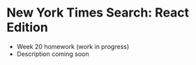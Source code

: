 # New York Times Search: React Edition
- Week 20 homework (work in progress)
- Description coming soon
